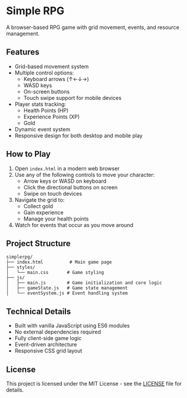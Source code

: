 # Simple RPG

A browser-based RPG game with grid movement, events, and resource management.

## Features

- Grid-based movement system
- Multiple control options:
  - Keyboard arrows (↑←↓→)
  - WASD keys
  - On-screen buttons
  - Touch swipe support for mobile devices
- Player stats tracking:
  - Health Points (HP)
  - Experience Points (XP)
  - Gold
- Dynamic event system
- Responsive design for both desktop and mobile play

## How to Play

1. Open `index.html` in a modern web browser
2. Use any of the following controls to move your character:
   - Arrow keys or WASD on keyboard
   - Click the directional buttons on screen
   - Swipe on touch devices
3. Navigate the grid to:
   - Collect gold
   - Gain experience
   - Manage your health points
4. Watch for events that occur as you move around

## Project Structure

```
simplerpg/
├── index.html          # Main game page
├── styles/
│   └── main.css       # Game styling
├── js/
│   ├── main.js        # Game initialization and core logic
│   ├── gameState.js   # Game state management
│   └── eventSystem.js # Event handling system
```

## Technical Details

- Built with vanilla JavaScript using ES6 modules
- No external dependencies required
- Fully client-side game logic
- Event-driven architecture
- Responsive CSS grid layout

## License

This project is licensed under the MIT License - see the [LICENSE](LICENSE) file for details.
